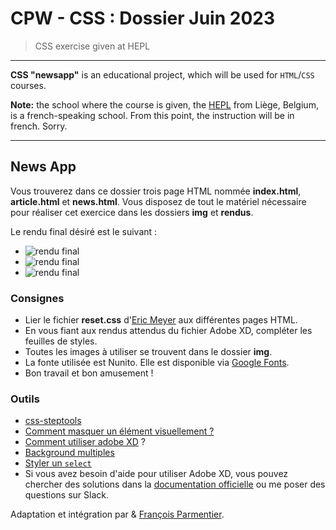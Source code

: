 # CPW - CSS : Dossier Juin 2023

> CSS exercise given at HEPL

* * *

**CSS "newsapp"** is an educational project, which will be used for `HTML`/`CSS` courses.

**Note:** the school where the course is given, the [HEPL](http://www.provincedeliege.be/hauteecole) from Liège, Belgium, is a french-speaking school. From this point, the instruction will be in french. Sorry.

* * *

## News App

Vous trouverez dans ce dossier trois page HTML nommée **index.html**, **article.html** et **news.html**.  Vous disposez de tout le matériel nécessaire pour réaliser cet exercice dans les dossiers **img** et **rendus**.

Le rendu final désiré est le suivant : 

- ![rendu final](./rendus/jpg/Index.jpg)
- ![rendu final](./rendus/jpg/News.jpg)
- ![rendu final](./rendus/jpg/Article.jpg)



### Consignes

* Lier le fichier **reset.css** d'[Eric Meyer](https://meyerweb.com/eric/tools/css/reset/) aux différentes pages HTML.
* En vous fiant aux rendus attendus du fichier Adobe XD, compléter les feuilles de styles.
* Toutes les images à utiliser se trouvent dans le dossier **img**.
* La fonte utilisée est Nunito. Elle est disponible via [Google Fonts](https://fonts.google.com/specimen/Nunito?query=nunito).
* Bon travail et bon amusement&nbsp;!

### Outils

- [css-steptools](https://github.com/tecg-cpw/css-steptools)
- [Comment masquer un élément visuellement ?](https://css-tricks.com/places-its-tempting-to-use-display-none-but-dont/)
- [Comment utiliser adobe XD]( https://youtu.be/S-XJ1K2EuC0 ) ?
- [Background multiples](https://css-tricks.com/css-basics-using-multiple-backgrounds/)
- [Styler un `select`](https://codepen.io/5t3ph/pen/MWyyYNz)
- Si vous avez besoin d'aide pour utiliser Adobe XD, vous pouvez chercher des solutions dans la [documentation officielle](https://helpx.adobe.com/be_fr/xd/tutorials.html) ou me poser des questions sur Slack.


Adaptation et intégration par & [François Parmentier](https://github.com/fprms).
